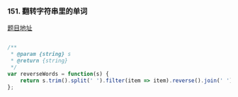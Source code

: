 ### 151. 翻转字符串里的单词

[题目地址](https://leetcode-cn.com/problems/reverse-words-in-a-string/)

```javascript

/**
 * @param {string} s
 * @return {string}
 */
var reverseWords = function(s) {
    return s.trim().split(' ').filter(item => item).reverse().join(' ')
};

```